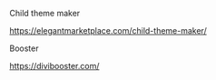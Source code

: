
Child theme maker

https://elegantmarketplace.com/child-theme-maker/

Booster

https://divibooster.com/
